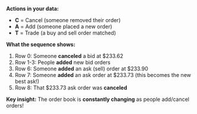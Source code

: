 **Actions in your data:**

- **C** = Cancel (someone removed their order)
- **A** = Add (someone placed a new order)
- **T** = Trade (a buy and sell order matched)

**What the sequence shows:**

1. Row 0: Someone **canceled** a bid at $233.62
2. Row 1-3: People **added** new bid orders
3. Row 6: Someone **added** an ask (sell) order at $233.90
4. Row 7: Someone **added** an ask order at $233.73 (this becomes the new best ask!)
5. Row 8: That $233.73 ask order was **canceled**

**Key insight:** The order book is **constantly changing** as people add/cancel orders!